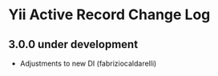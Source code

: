 Yii Active Record Change Log
========================

3.0.0 under development
-----------------------

- Adjustments to new DI (fabriziocaldarelli)
